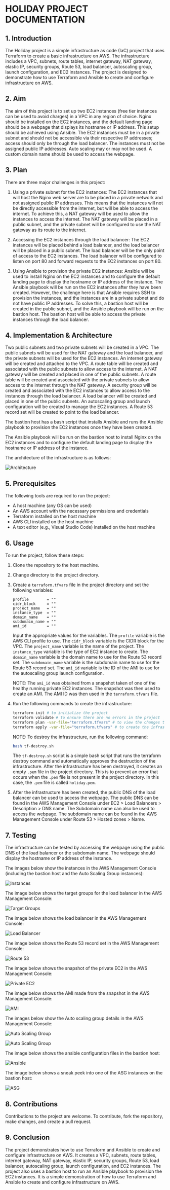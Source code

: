 # HOLIDAY PROJECT DOCUMENTATION

## 1. Introduction

The Holiday project is a simple infrastructure as code (IaC) project that uses Terraform to create a basic infrastructure on AWS. The infrastructure includes a VPC, subnets, route tables, internet gateway, NAT gateway, elastic IP, security groups, Route 53, load balancer, autoscaling group, launch configuration, and EC2 instances. The project is designed to demonstrate how to use Terraform and Ansible to create and configure infrastructure on AWS.

## 2. Aim

The aim of this project is to set up two EC2 instances (free tier instances can be used to avoid charges) in a VPC in any region of choice. Nginx should be installed on the EC2 instances, and the default landing page should be a webpage that displays its hostname or IP address. This setup should be achieved using Ansible. The EC2 instances must be in a private subnet and should not be accessible via their respective IP addresses; access should only be through the load balancer. The instances must not be assigned public IP addresses. Auto scaling may or may not be used. A custom domain name should be used to access the webpage.

## 3. Plan

There are three major challenges in this project:

1. Using a private subnet for the EC2 instances: The EC2 instances that will host the Nginx web server are to be placed in a private network and not assigned public IP addresses. This means that the instances will not be directly accessible from the internet, but will be able to access the internet. To achieve this, a NAT gateway will be used to allow the instances to access the internet. The NAT gateway will be placed in a public subnet, and the private subnet will be configured to use the NAT gateway as its route to the internet.

2. Accessing the EC2 instances through the load balancer: The EC2 instances will be placed behind a load balancer, and the load balancer will be placed in a public subnet. The load balancer will be the only point of access to the EC2 instances. The load balancer will be configured to listen on port 80 and forward requests to the EC2 instances on port 80.

3. Using Ansible to provision the private EC2 instances: Ansible will be used to install Nginx on the EC2 instances and to configure the default landing page to display the hostname or IP address of the instance. The Ansible playbook will be run on the EC2 instances after they have been created. However, the challenge here is that Ansible requires SSH to provision the instances, and the instances are in a private subnet and do not have public IP addresses. To solve this, a bastion host will be created in the public subnet, and the Ansible playbook will be run on the bastion host. The bastion host will be able to access the private instances through the load balancer.

## 4. Implementation & Architecture

Two public subnets and two private subnets will be created in a VPC. The public subnets will be used for the NAT gateway and the load balancer, and the private subnets will be used for the EC2 instances. An internet gateway will be created and attached to the VPC. A route table will be created and associated with the public subnets to allow access to the internet. A NAT gateway will be created and placed in one of the public subnets. A route table will be created and associated with the private subnets to allow access to the internet through the NAT gateway. A security group will be created and associated with the EC2 instances to allow access to the instances through the load balancer. A load balancer will be created and placed in one of the public subnets. An autoscaling group and launch configuration will be created to manage the EC2 instances. A Route 53 record set will be created to point to the load balancer.

The bastion host has a bash script that installs Ansible and runs the Ansible playbook to provision the EC2 instances once they have been created.

The Ansible playbook will be run on the bastion host to install Nginx on the EC2 instances and to configure the default landing page to display the hostname or IP address of the instance.

The architecture of the infrastructure is as follows:

![Architecture](.img/holiday-architecture.png)

## 5. Prerequisites

The following tools are required to run the project:

- A host machine (any OS can be used)
- An AWS account with the necessary permissions and credentials
- Terraform installed on the host machine
- AWS CLI installed on the host machine
- A text editor (e.g., Visual Studio Code) installed on the host machine

## 6. Usage

To run the project, follow these steps:

1. Clone the repository to the host machine.
2. Change directory to the project directory.
3. Create a `terraform.tfvars` file in the project directory and set the following variables:

    ```hcl
    profile        = ""
    cidr_block     = ""
    project_name   = ""
    instance_type  = ""
    domain_name    = ""
    subdomain_name = ""
    ami_id         = ""
    ```

    Input the appropriate values for the variables. The `profile` variable is the AWS CLI profile to use. The `cidr_block` variable is the CIDR block for the VPC. The `project_name` variable is the name of the project. The `instance_type` variable is the type of EC2 instance to create. The `domain_name` variable is the domain name to use for the Route 53 record set. The `subdomain_name` variable is the subdomain name to use for the Route 53 record set. The `ami_id` variable is the ID of the AMI to use for the autoscaling group launch configuration.

    NOTE: The `ami_id` was obtained from a snapshot taken of one of the healthy running private EC2 instances. The snapshot was then used to create an AMI. The AMI ID was then used in the `terraform.tfvars` file.

4. Run the following commands to create the infrastructure:

    ```bash
    terraform init # to initialize the project
    terraform validate # to ensure there are no errors in the project
    terraform plan -var-file="terraform.tfvars" # to view the changes that will be made to the infrastructure
    terraform apply -var-file="terraform.tfvars" # to create the infrastructure
    ```

    NOTE: To destroy the infrastructure, run the following command:

    ```bash
    bash tf-destroy.sh
    ```

    The `tf-destroy.sh` script is a simple bash script that runs the terraform destroy command and automatically approves the destruction of the infrastructure. After the infrastructure has been destroyed, it creates an empty `.pem` file in the project directory. This is to prevent an error that occurs when the `.pem` file is not present in the project directory. In this case, the `.pem` file is called `holiday.pem`.

5. After the infrastructure has been created, the public DNS of the load balancer can be used to access the webpage. The public DNS can be found in the AWS Management Console under EC2 > Load Balancers > Description > DNS name. The Subdomain name can also be used to access the webpage. The subdomain name can be found in the AWS Management Console under Route 53 > Hosted zones > Name.

## 7. Testing

The infrastructure can be tested by accessing the webpage using the public DNS of the load balancer or the subdomain name. The webpage should display the hostname or IP address of the instance.

The images below show the instances in the AWS Management Console (including the bastion host and the Auto Scaling Group instances):

![Instances](.img/instances.png)

The image below shows the target groups for the load balancer in the AWS Management Console:

![Target Groups](.img/target_groups.png)

The image below shows the load balancer in the AWS Management Console:

![Load Balancer](.img/loadbalancer.png)

The image below shows the Route 53 record set in the AWS Management Console:

![Route 53](.img/route53.png)

The image below shows the snapshot of the private EC2 in the AWS Management Console:

![Private EC2](.img/snapshot_privEc2.png)

The image below shows the AMI made from the snapshot in the AWS Management Console:

![AMI](.img/ami_template.png)

The images below show the Auto scaling group details in the AWS Management Console:

![Auto Scaling Group](.img/autoscale1.png)

![Auto Scaling Group](.img/autoscale2.png)

The image below shows the ansible configuration files in the bastion host:

![Ansible](.img/inside-bastion.png)

The image below shows a sneak peek into one of the ASG instances on the bastion host:

![ASG](.img/inside-asg-instance.png)

## 8. Contributions

Contributions to the project are welcome. To contribute, fork the repository, make changes, and create a pull request.

## 9. Conclusion

The project demonstrates how to use Terraform and Ansible to create and configure infrastructure on AWS. It creates a VPC, subnets, route tables, internet gateway, NAT gateway, elastic IP, security groups, Route 53, load balancer, autoscaling group, launch configuration, and EC2 instances. The project also uses a bastion host to run an Ansible playbook to provision the EC2 instances. It is a simple demonstration of how to use Terraform and Ansible to create and configure infrastructure on AWS.
